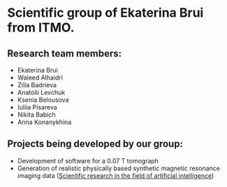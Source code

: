 # Scientific group of Ekaterina Brui from ITMO.

## Research team members:
- Ekaterina Brui
- Waleed Alhaidri
- Zilia Badrieva
- Anatolii Levchuk
- Ksenia Belousova
- Iuliia Pisareva
- Nikita Babich
- Anna Konanykhina

## Projects being developed by our group:
- Development of software for a 0.07 T tomograph
- Generation of realistic physically based synthetic magnetic resonance imaging data ([Scientific research in the field of artificial intelligence](https://github.com/MRI-algorithms-and-methods/Scientific-research-in-the-field-of-artificial-intelligence/README.md))
